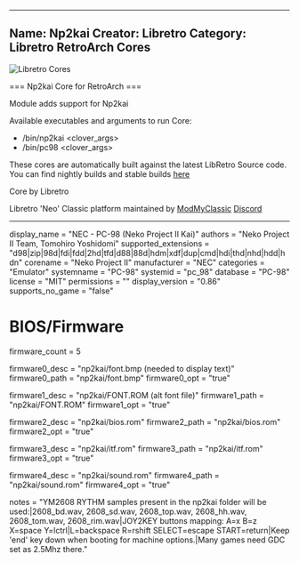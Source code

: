 -----------------------
Name: Np2kai
Creator: Libretro
Category: Libretro RetroArch Cores
-----------------------
![Libretro Cores](https://modmyclassic.com/wp-content/uploads/2020/06/LibRetroNeoCoresSmall.png)

=== Np2kai Core for RetroArch ===

Module adds support for Np2kai

Available executables and arguments to run Core:
- /bin/np2kai <rom> <clover_args>
- /bin/pc98 <rom> <clover_args>

These cores are automatically built against the latest LibRetro Source code. You can find nightly builds and stable builds [here](https://modmyclassic.com/hmodcores)

Core by Libretro

Libretro 'Neo' Classic platform maintained by [ModMyClassic](https://modmyclassic.com) [Discord](https://modmyclassic.com/discord)

-----------------------

display_name = "NEC - PC-98 (Neko Project II Kai)"
authors = "Neko Project II Team, Tomohiro Yoshidomi"
supported_extensions = "d98|zip|98d|fdi|fdd|2hd|tfd|d88|88d|hdm|xdf|dup|cmd|hdi|thd|nhd|hdd|hdn"
corename = "Neko Project II"
manufacturer = "NEC"
categories = "Emulator"
systemname = "PC-98"
systemid = "pc_98"
database = "PC-98"
license = "MIT"
permissions = ""
display_version = "0.86"
supports_no_game = "false"

# BIOS/Firmware
firmware_count = 5

firmware0_desc = "np2kai/font.bmp (needed to display text)"
firmware0_path = "np2kai/font.bmp"
firmware0_opt = "true"

firmware1_desc = "np2kai/FONT.ROM (alt font file)"
firmware1_path = "np2kai/FONT.ROM"
firmware1_opt = "true"

firmware2_desc = "np2kai/bios.rom"
firmware2_path = "np2kai/bios.rom"
firmware2_opt = "true"

firmware3_desc = "np2kai/itf.rom"
firmware3_path = "np2kai/itf.rom"
firmware3_opt = "true"

firmware4_desc = "np2kai/sound.rom"
firmware4_path = "np2kai/sound.rom"
firmware4_opt = "true"

notes = "YM2608 RYTHM samples present in the np2kai folder will be used:|2608_bd.wav, 2608_sd.wav, 2608_top.wav, 2608_hh.wav, 2608_tom.wav, 2608_rim.wav|JOY2KEY buttons mapping: A=x B=z X=space Y=lctrl|L=backspace R=rshift SELECT=escape START=return|Keep 'end' key down when booting for machine options.|Many games need GDC set as 2.5Mhz there."
